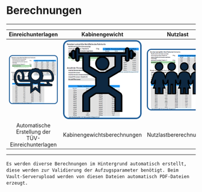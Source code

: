 # Berechnungen

---
| **Einreichunterlagen** | **Kabinengewicht** | **Nutzlast** | **Kabinenlüftung** |
|:-:|:-:|:-:|:-:|
| ![image](/LiftDataManager/Docs/HelpImages/image166.png)|![image](/LiftDataManager/Docs/HelpImages/image167.png)|![image](/LiftDataManager/Docs/HelpImages/image168.png)| ![image](/LiftDataManager/Docs/HelpImages/image169.png)|  
| Automatische Erstellung der TÜV-Einreichunterlagen | Kabinengewichtsberechnungen | Nutzlastbererechnungen | Kabinenlüftungsberechnung |
---

`Es werden diverse Berechnungen im Hintergrund automatisch erstellt, diese werden zur Validierung der Aufzugsparameter benötigt. Beim Vault-Serverupload werden von diesen Dateien automatisch PDF-Dateien erzeugt.`

[//]: # (Tags: Berechnungen | Einreichunterlagen | Kabinengewicht | Nutzlast | Kabinenlüftung)  
